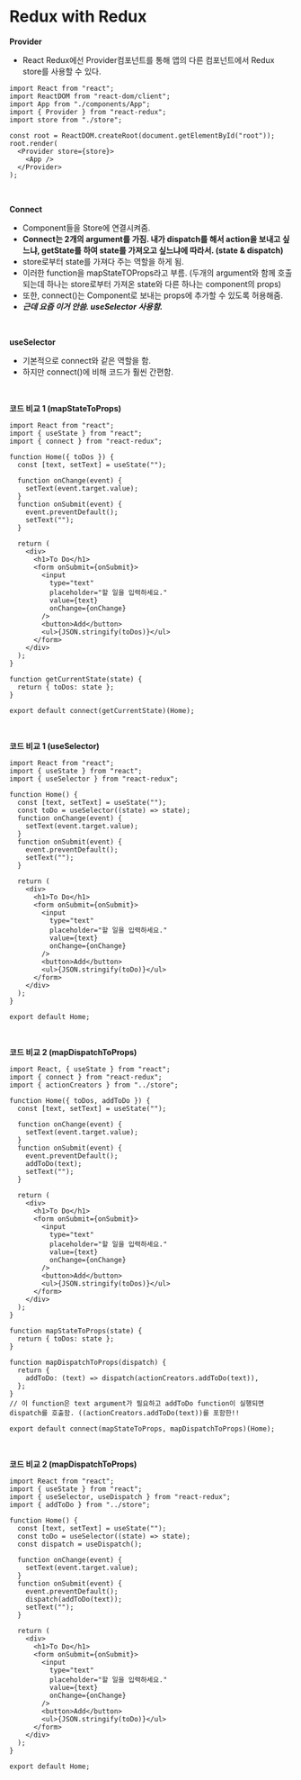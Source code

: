 # Redux with Redux

**Provider**

- React Redux에선 Provider컴포넌트를 통해 앱의 다른 컴포넌트에서 Redux store를 사용할 수 있다.

```
import React from "react";
import ReactDOM from "react-dom/client";
import App from "./components/App";
import { Provider } from "react-redux";
import store from "./store";

const root = ReactDOM.createRoot(document.getElementById("root"));
root.render(
  <Provider store={store}>
    <App />
  </Provider>
);

```

<br>

**Connect**

- Component들을 Store에 연결시켜줌.
- **Connect는 2개의 argument를 가짐. 내가 dispatch를 해서 action을 보내고 싶느냐, getState를 하여 state를 가져오고 싶느냐에 따라서. (state & dispatch)**
- store로부터 state를 가져다 주는 역할을 하게 됨.
- 이러한 function을 mapStateTOProps라고 부름. (두개의 argument와 함께 호출 되는데 하나는 store로부터 가져온 state와 다른 하나는 component의 props)
- 또한, connect()는 Component로 보내는 props에 추가할 수 있도록 허용해줌.
- **_근데 요즘 이거 안씀. useSelector 사용함._**

<br>

**useSelector**

- 기본적으로 connect와 같은 역할을 함.
- 하지만 connect()에 비해 코드가 훨씬 간편함.

<br>

**코드 비교 1 (mapStateToProps)**

```
import React from "react";
import { useState } from "react";
import { connect } from "react-redux";

function Home({ toDos }) {
  const [text, setText] = useState("");

  function onChange(event) {
    setText(event.target.value);
  }
  function onSubmit(event) {
    event.preventDefault();
    setText("");
  }

  return (
    <div>
      <h1>To Do</h1>
      <form onSubmit={onSubmit}>
        <input
          type="text"
          placeholder="할 일을 입력하세요."
          value={text}
          onChange={onChange}
        />
        <button>Add</button>
        <ul>{JSON.stringify(toDos)}</ul>
      </form>
    </div>
  );
}

function getCurrentState(state) {
  return { toDos: state };
}

export default connect(getCurrentState)(Home);
```

<br>

**코드 비교 1 (useSelector)**

```
import React from "react";
import { useState } from "react";
import { useSelector } from "react-redux";

function Home() {
  const [text, setText] = useState("");
  const toDo = useSelector((state) => state);
  function onChange(event) {
    setText(event.target.value);
  }
  function onSubmit(event) {
    event.preventDefault();
    setText("");
  }

  return (
    <div>
      <h1>To Do</h1>
      <form onSubmit={onSubmit}>
        <input
          type="text"
          placeholder="할 일을 입력하세요."
          value={text}
          onChange={onChange}
        />
        <button>Add</button>
        <ul>{JSON.stringify(toDo)}</ul>
      </form>
    </div>
  );
}

export default Home;
```

<br>

**코드 비교 2 (mapDispatchToProps)**

```
import React, { useState } from "react";
import { connect } from "react-redux";
import { actionCreators } from "../store";

function Home({ toDos, addToDo }) {
  const [text, setText] = useState("");

  function onChange(event) {
    setText(event.target.value);
  }
  function onSubmit(event) {
    event.preventDefault();
    addToDo(text);
    setText("");
  }

  return (
    <div>
      <h1>To Do</h1>
      <form onSubmit={onSubmit}>
        <input
          type="text"
          placeholder="할 일을 입력하세요."
          value={text}
          onChange={onChange}
        />
        <button>Add</button>
        <ul>{JSON.stringify(toDos)}</ul>
      </form>
    </div>
  );
}

function mapStateToProps(state) {
  return { toDos: state };
}

function mapDispatchToProps(dispatch) {
  return {
    addToDo: (text) => dispatch(actionCreators.addToDo(text)),
  };
}
// 이 function은 text argument가 필요하고 addToDo function이 실행되면 dispatch를 호출함. ((actionCreators.addToDo(text))를 포함한!!

export default connect(mapStateToProps, mapDispatchToProps)(Home);
```

<br>

**코드 비교 2 (mapDispatchToProps)**

```
import React from "react";
import { useState } from "react";
import { useSelector, useDispatch } from "react-redux";
import { addToDo } from "../store";

function Home() {
  const [text, setText] = useState("");
  const toDo = useSelector((state) => state);
  const dispatch = useDispatch();

  function onChange(event) {
    setText(event.target.value);
  }
  function onSubmit(event) {
    event.preventDefault();
    dispatch(addToDo(text));
    setText("");
  }

  return (
    <div>
      <h1>To Do</h1>
      <form onSubmit={onSubmit}>
        <input
          type="text"
          placeholder="할 일을 입력하세요."
          value={text}
          onChange={onChange}
        />
        <button>Add</button>
        <ul>{JSON.stringify(toDo)}</ul>
      </form>
    </div>
  );
}

export default Home;
```
